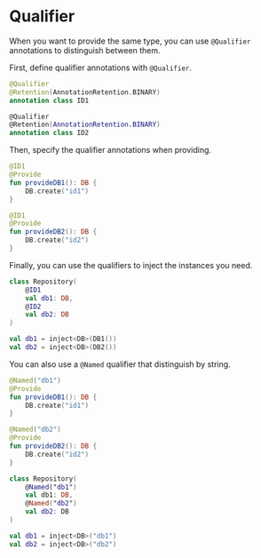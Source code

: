 # Qualifier
When you want to provide the same type, you can use `@Qualifier` annotations to distinguish between them.

First, define qualifier annotations with `@Qualifier`.

```kotlin
@Qualifier
@Retention(AnnotationRetention.BINARY)
annotation class ID1

@Qualifier
@Retention(AnnotationRetention.BINARY)
annotation class ID2
```

Then, specify the qualifier annotations when providing.

```kotlin
@ID1
@Provide
fun provideDB1(): DB {
    DB.create("id1")
}

@ID1
@Provide
fun provideDB2(): DB {
    DB.create("id2")
}
```

Finally, you can use the qualifiers  to inject the instances you need.

```kotlin
class Repository(
    @ID1
    val db1: DB,
    @ID2
    val db2: DB
)
```
```kotlin
val db1 = inject<DB>(DB1())
val db2 = inject<DB>(DB2())
```

You can also use a `@Named` qualifier that distinguish by string.

```kotlin
@Named("db1")
@Provide
fun provideDB1(): DB {
    DB.create("id1")
}

@Named("db2")
@Provide
fun provideDB2(): DB {
    DB.create("id2")
}
```
```kotlin
class Repository(
    @Named("db1")
    val db1: DB,
    @Named("db2")
    val db2: DB
)
```
```kotlin
val db1 = inject<DB>("db1")
val db2 = inject<DB>("db2")
```
